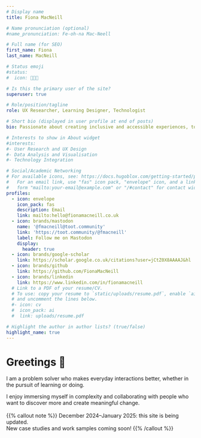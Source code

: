 ```yaml
---
# Display name
title: Fiona MacNeill

# Name pronunciation (optional)
#name_pronunciation: Fe-oh-na Mac-Neell

# Full name (for SEO)
first_name: Fiona
last_name: MacNeill

# Status emoji
#status:
#  icon: 🧑🏻‍💻

# Is this the primary user of the site?
superuser: true

# Role/position/tagline
role: UX Researcher, Learning Designer, Technologist

# Short bio (displayed in user profile at end of posts)
bio: Passionate about creating inclusive and accessible experiences, tools, and services for learning and doing.

# Interests to show in About widget
#interests:
#- User Research and UX Design
#- Data Analysis and Visualisation
#- Technology Integration

# Social/Academic Networking
# For available icons, see: https://docs.hugoblox.com/getting-started/page-builder/#icons
#   For an email link, use "fas" icon pack, "envelope" icon, and a link in the
#   form "mailto:your-email@example.com" or "/#contact" for contact widget.
profiles:
  - icon: envelope
    icon_pack: fas 
    description: Email
    link: mailto:hello@fionamacneill.co.uk
  - icon: brands/mastodon
    name: '@fmacneill@toot.community' 
    link: 'https://toot.community/@fmacneill'
    label: Follow me on Mastodon
    display:
      header: true
  - icon: brands/google-scholar 
    link: https://scholar.google.co.uk/citations?user=jCtZ0X8AAAAJ&hl
  - icon: brands/github
    link: https://github.com/FionaMacNeill
  - icon: brands/linkedin
    link: https://www.linkedin.com/in/fionamacneill
  # Link to a PDF of your resume/CV.
  # To use: copy your resume to `static/uploads/resume.pdf`, enable `ai` icons in `params.yaml`,
  # and uncomment the lines below.
  #- icon: cv
  #  icon_pack: ai
  #  link: uploads/resume.pdf

# Highlight the author in author lists? (true/false)
highlight_name: true
---
```


# Greetings 🌊 

I am a problem solver who makes everyday interactions better, whether in the pursuit of learning or doing.

I enjoy immersing myself in complexity and collaborating with people who want to discover more and create meaningful change. 
<br> 
<br>
{{% callout note %}}
December 2024–January 2025: this site is being updated. <br>New case studies and work samples coming soon!
{{% /callout %}}
